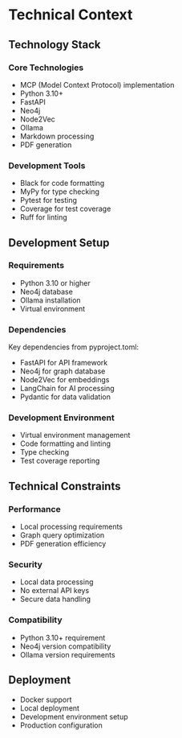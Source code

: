 # Technical Context

## Technology Stack

### Core Technologies
- MCP (Model Context Protocol) implementation
- Python 3.10+
- FastAPI
- Neo4j
- Node2Vec
- Ollama
- Markdown processing
- PDF generation

### Development Tools
- Black for code formatting
- MyPy for type checking
- Pytest for testing
- Coverage for test coverage
- Ruff for linting

## Development Setup

### Requirements
- Python 3.10 or higher
- Neo4j database
- Ollama installation
- Virtual environment

### Dependencies
Key dependencies from pyproject.toml:
- FastAPI for API framework
- Neo4j for graph database
- Node2Vec for embeddings
- LangChain for AI processing
- Pydantic for data validation

### Development Environment
- Virtual environment management
- Code formatting and linting
- Type checking
- Test coverage reporting

## Technical Constraints

### Performance
- Local processing requirements
- Graph query optimization
- PDF generation efficiency

### Security
- Local data processing
- No external API keys
- Secure data handling

### Compatibility
- Python 3.10+ requirement
- Neo4j version compatibility
- Ollama version requirements

## Deployment
- Docker support
- Local deployment
- Development environment setup
- Production configuration 